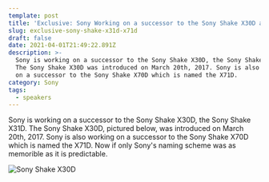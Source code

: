 ```yaml
---
template: post
title: 'Exclusive: Sony Working on a successor to the Sony Shake X30D and X70D'
slug: exclusive-sony-shake-x31d-x71d
draft: false
date: 2021-04-01T21:49:22.891Z
description: >-
  Sony is working on a successor to the Sony Shake X30D, the Sony Shake X31D.
  The Sony Shake X30D was introduced on March 20th, 2017. Sony is also working
  on a successor to the Sony Shake X70D which is named the X71D.
category: Sony
tags:
  - speakers
---
```

Sony is working on a successor to the Sony Shake X30D, the Sony Shake X31D. The Sony Shake X30D, pictured below, was introduced on March 20th, 2017. Sony is also working on a successor to the Sony Shake X70D which is named the X71D. Now if only Sony's naming scheme was as memorible as it is predictable.

![](/media/ba23d623e5374db767ca116621e9e7f6.jpeg "Sony Shake X30D")
